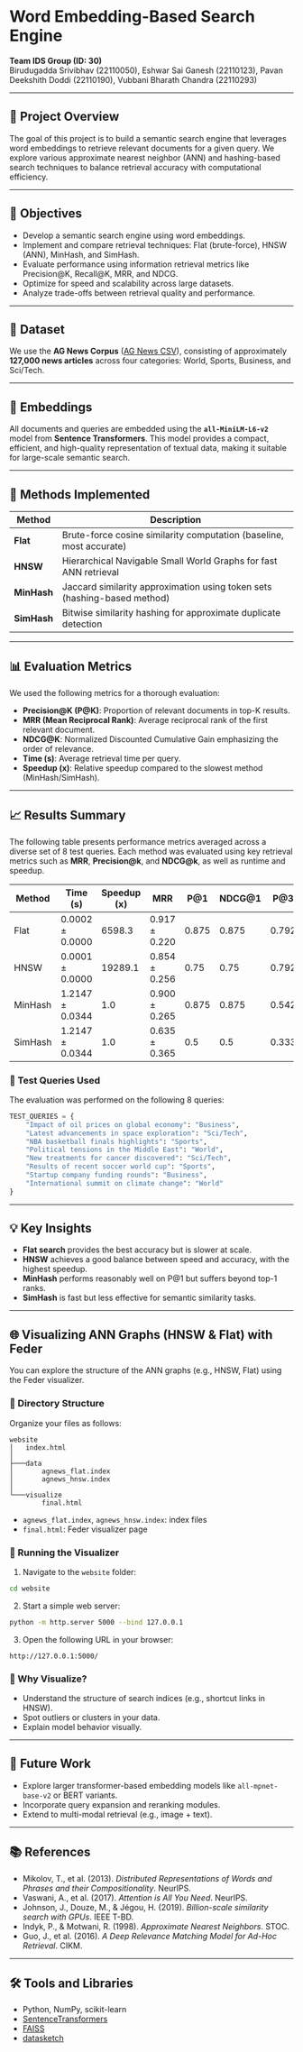 # Word Embedding-Based Search Engine

**Team IDS Group (ID: 30)**  
Birudugadda Srivibhav (22110050), Eshwar Sai Ganesh (22110123), Pavan Deekshith Doddi (22110190), Vubbani Bharath Chandra (22110293)

---

## 📌 Project Overview

The goal of this project is to build a semantic search engine that leverages word embeddings to retrieve relevant documents for a given query. We explore various approximate nearest neighbor (ANN) and hashing-based search techniques to balance retrieval accuracy with computational efficiency.

---

## 🎯 Objectives

- Develop a semantic search engine using word embeddings.
- Implement and compare retrieval techniques: Flat (brute-force), HNSW (ANN), MinHash, and SimHash.
- Evaluate performance using information retrieval metrics like Precision@K, Recall@K, MRR, and NDCG.
- Optimize for speed and scalability across large datasets.
- Analyze trade-offs between retrieval quality and performance.

---

## 📂 Dataset

We use the **AG News Corpus** ([AG News CSV](https://s3.amazonaws.com/fast-ai-nlp/ag_news_csv.tgz)), consisting of approximately **127,000 news articles** across four categories: World, Sports, Business, and Sci/Tech.

---

## 🧠 Embeddings

All documents and queries are embedded using the **`all-MiniLM-L6-v2`** model from **Sentence Transformers**. This model provides a compact, efficient, and high-quality representation of textual data, making it suitable for large-scale semantic search.

---

## 🔧 Methods Implemented

| Method     | Description                                                                 |
|------------|-----------------------------------------------------------------------------|
| **Flat**   | Brute-force cosine similarity computation (baseline, most accurate)         |
| **HNSW**   | Hierarchical Navigable Small World Graphs for fast ANN retrieval            |
| **MinHash**| Jaccard similarity approximation using token sets (hashing-based method)    |
| **SimHash**| Bitwise similarity hashing for approximate duplicate detection               |

---

## 📊 Evaluation Metrics

We used the following metrics for a thorough evaluation:

- **Precision@K (P@K)**: Proportion of relevant documents in top-K results.
- **MRR (Mean Reciprocal Rank)**: Average reciprocal rank of the first relevant document.
- **NDCG@K**: Normalized Discounted Cumulative Gain emphasizing the order of relevance.
- **Time (s)**: Average retrieval time per query.
- **Speedup (x)**: Relative speedup compared to the slowest method (MinHash/SimHash).

---

## 📈 Results Summary

The following table presents performance metrics averaged across a diverse set of 8 test queries. Each method was evaluated using key retrieval metrics such as **MRR**, **Precision@k**, and **NDCG@k**, as well as runtime and speedup.

| Method   | Time (s)         | Speedup (x) | MRR            | P@1  | NDCG@1 | P@3  | NDCG@3 | P@5  | NDCG@5 | P@10 | NDCG@10 |
|----------|------------------|-------------|----------------|------|--------|------|--------|------|--------|------|----------|
| Flat     | 0.0002 ± 0.0000  | 6598.3      | 0.917 ± 0.220  | 0.875| 0.875  | 0.792| 0.809  | 0.825| 0.827  | 0.837| 0.835    |
| HNSW     | 0.0001 ± 0.0000  | 19289.1     | 0.854 ± 0.256  | 0.75 | 0.75   | 0.792| 0.787  | 0.8  | 0.793  | 0.787| 0.786    |
| MinHash  | 1.2147 ± 0.0344  | 1.0         | 0.900 ± 0.265  | 0.875| 0.875  | 0.542| 0.610  | 0.525| 0.579  | 0.613| 0.621    |
| SimHash  | 1.2147 ± 0.0344  | 1.0         | 0.635 ± 0.365  | 0.5  | 0.5    | 0.333| 0.360  | 0.425| 0.419  | 0.388| 0.393    |

### 🧪 Test Queries Used

The evaluation was performed on the following 8 queries:

```python
TEST_QUERIES = {
    "Impact of oil prices on global economy": "Business",
    "Latest advancements in space exploration": "Sci/Tech",
    "NBA basketball finals highlights": "Sports",
    "Political tensions in the Middle East": "World",
    "New treatments for cancer discovered": "Sci/Tech",
    "Results of recent soccer world cup": "Sports", 
    "Startup company funding rounds": "Business",
    "International summit on climate change": "World"
}
```
---

## 💡 Key Insights

- **Flat search** provides the best accuracy but is slower at scale.
- **HNSW** achieves a good balance between speed and accuracy, with the highest speedup.
- **MinHash** performs reasonably well on P@1 but suffers beyond top-1 ranks.
- **SimHash** is fast but less effective for semantic similarity tasks.

---

## 🌐 Visualizing ANN Graphs (HNSW & Flat) with Feder

You can explore the structure of the ANN graphs (e.g., HNSW, Flat) using the Feder visualizer.

### 📁 Directory Structure

Organize your files as follows:

```
website 
│   index.html
│
├───data
│       agnews_flat.index
│       agnews_hnsw.index
│
└───visualize
        final.html
```

- `agnews_flat.index`, `agnews_hnsw.index`: index files
- `final.html`: Feder visualizer page

### 🚀 Running the Visualizer

1. Navigate to the `website` folder:
```bash
cd website
```

2. Start a simple web server:
```bash
python -m http.server 5000 --bind 127.0.0.1
```

3. Open the following URL in your browser:
```
http://127.0.0.1:5000/
```

### 🧠 Why Visualize?

- Understand the structure of search indices (e.g., shortcut links in HNSW).
- Spot outliers or clusters in your data.
- Explain model behavior visually.

---
## 🔭 Future Work

- Explore larger transformer-based embedding models like `all-mpnet-base-v2` or BERT variants.
- Incorporate query expansion and reranking modules.
- Extend to multi-modal retrieval (e.g., image + text).

---

## 📚 References

- Mikolov, T., et al. (2013). *Distributed Representations of Words and Phrases and their Compositionality*. NeurIPS.
- Vaswani, A., et al. (2017). *Attention is All You Need*. NeurIPS.
- Johnson, J., Douze, M., & Jégou, H. (2019). *Billion-scale similarity search with GPUs*. IEEE T-BD.
- Indyk, P., & Motwani, R. (1998). *Approximate Nearest Neighbors*. STOC.
- Guo, J., et al. (2016). *A Deep Relevance Matching Model for Ad-Hoc Retrieval*. CIKM.

---

## 🛠️ Tools and Libraries

- Python, NumPy, scikit-learn
- [SentenceTransformers](https://www.sbert.net/)
- [FAISS](https://github.com/facebookresearch/faiss)
- [datasketch](https://ekzhu.github.io/datasketch/)
